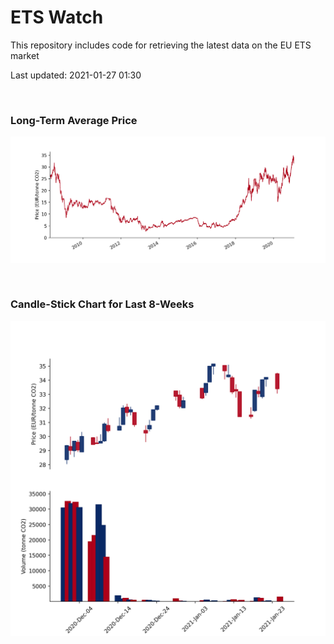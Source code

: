 # ETS Watch

This repository includes code for retrieving the latest data on the EU ETS market

Last updated: 2021-01-27 01:30

<br>

### Long-Term Average Price

![Long-term average](img/long_term_avg.png)

<br>

### Candle-Stick Chart for Last 8-Weeks

![Open, High, Low, Close & Volume](img/ohlc_vol.png)
